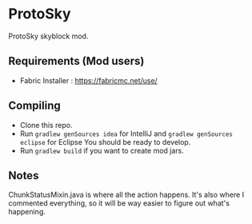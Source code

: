 # ProtoSky
ProtoSky skyblock mod.

## Requirements (Mod users)
- Fabric Installer : https://fabricmc.net/use/

## Compiling
- Clone this repo.
- Run `gradlew genSources idea` for IntelliJ and `gradlew genSources eclipse` for Eclipse
  You should be ready to develop.
- Run `gradlew build` if you want to create mod jars.

## Notes
ChunkStatusMixin.java is where all the action happens. It's also where I commented everything, so it will be way easier to figure out what's happening.